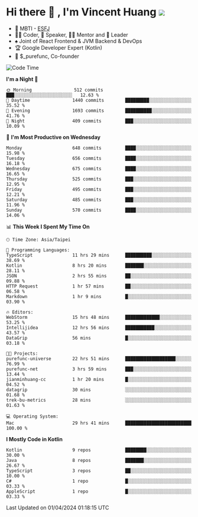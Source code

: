 # Hi there 👋 , I'm Vincent Huang ![](https://komarev.com/ghpvc/?username=Jian-Min-Huang)
- 👀 MBTI - [ESFJ](https://www.16personalities.com/esfj-personality)
- 👨‍💻 Coder, 🎤 Speaker, 👨‍🏫 Mentor and 🚀 Leader
- ♠️ Joint of React Frontend & JVM Backend & DevOps
- 🏆 Google Developer Expert (Kotlin)
- 💼 $_purefunc, Co-founder

<!--START_SECTION:waka-->
![Code Time](http://img.shields.io/badge/Code%20Time-3%2C579%20hrs%2032%20mins-blue)

**I'm a Night 🦉** 

```text
🌞 Morning                512 commits         ███░░░░░░░░░░░░░░░░░░░░░░   12.63 % 
🌆 Daytime                1440 commits        █████████░░░░░░░░░░░░░░░░   35.52 % 
🌃 Evening                1693 commits        ██████████░░░░░░░░░░░░░░░   41.76 % 
🌙 Night                  409 commits         ███░░░░░░░░░░░░░░░░░░░░░░   10.09 % 
```
📅 **I'm Most Productive on Wednesday** 

```text
Monday                   648 commits         ████░░░░░░░░░░░░░░░░░░░░░   15.98 % 
Tuesday                  656 commits         ████░░░░░░░░░░░░░░░░░░░░░   16.18 % 
Wednesday                675 commits         ████░░░░░░░░░░░░░░░░░░░░░   16.65 % 
Thursday                 525 commits         ███░░░░░░░░░░░░░░░░░░░░░░   12.95 % 
Friday                   495 commits         ███░░░░░░░░░░░░░░░░░░░░░░   12.21 % 
Saturday                 485 commits         ███░░░░░░░░░░░░░░░░░░░░░░   11.96 % 
Sunday                   570 commits         ████░░░░░░░░░░░░░░░░░░░░░   14.06 % 
```


📊 **This Week I Spent My Time On** 

```text
🕑︎ Time Zone: Asia/Taipei

💬 Programming Languages: 
TypeScript               11 hrs 29 mins      ██████████░░░░░░░░░░░░░░░   38.69 % 
Kotlin                   8 hrs 20 mins       ███████░░░░░░░░░░░░░░░░░░   28.11 % 
JSON                     2 hrs 55 mins       ██░░░░░░░░░░░░░░░░░░░░░░░   09.88 % 
HTTP Request             1 hr 57 mins        ██░░░░░░░░░░░░░░░░░░░░░░░   06.58 % 
Markdown                 1 hr 9 mins         █░░░░░░░░░░░░░░░░░░░░░░░░   03.90 % 

🔥 Editors: 
WebStorm                 15 hrs 48 mins      █████████████░░░░░░░░░░░░   53.25 % 
Intellijidea             12 hrs 56 mins      ███████████░░░░░░░░░░░░░░   43.57 % 
DataGrip                 56 mins             █░░░░░░░░░░░░░░░░░░░░░░░░   03.18 % 

🐱‍💻 Projects: 
purefunc-universe        22 hrs 51 mins      ███████████████████░░░░░░   76.99 % 
purefunc-net             3 hrs 59 mins       ███░░░░░░░░░░░░░░░░░░░░░░   13.44 % 
jianminhuang-cc          1 hr 20 mins        █░░░░░░░░░░░░░░░░░░░░░░░░   04.52 % 
datagrip                 30 mins             ░░░░░░░░░░░░░░░░░░░░░░░░░   01.68 % 
trek-bu-metrics          28 mins             ░░░░░░░░░░░░░░░░░░░░░░░░░   01.63 % 

💻 Operating System: 
Mac                      29 hrs 41 mins      █████████████████████████   100.00 % 
```

**I Mostly Code in Kotlin** 

```text
Kotlin                   9 repos             ████████░░░░░░░░░░░░░░░░░   30.00 % 
Java                     8 repos             ███████░░░░░░░░░░░░░░░░░░   26.67 % 
TypeScript               3 repos             ██░░░░░░░░░░░░░░░░░░░░░░░   10.00 % 
C#                       1 repo              █░░░░░░░░░░░░░░░░░░░░░░░░   03.33 % 
AppleScript              1 repo              █░░░░░░░░░░░░░░░░░░░░░░░░   03.33 % 
```




 Last Updated on 01/04/2024 01:18:15 UTC
<!--END_SECTION:waka-->
